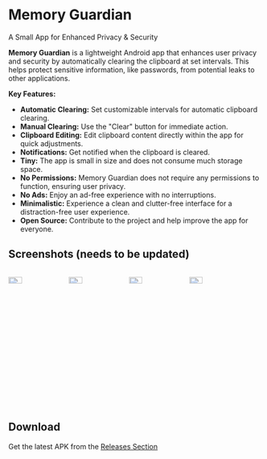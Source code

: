 # Memory Guardian

A Small App for Enhanced Privacy & Security



**Memory Guardian** is a lightweight Android app that enhances user privacy and security by automatically clearing the clipboard at set intervals. This helps protect sensitive information, like passwords, from potential leaks to other applications.

**Key Features:**

- **Automatic Clearing:** Set customizable intervals for automatic clipboard clearing.
- **Manual Clearing:** Use the "Clear" button for immediate action.
- **Clipboard Editing:** Edit clipboard content directly within the app for quick adjustments.
- **Notifications:** Get notified when the clipboard is cleared.
- **Tiny:** The app is small in size and does not consume much storage space.
- **No Permissions:** Memory Guardian does not require any permissions to function, ensuring user privacy.
- **No Ads:** Enjoy an ad-free experience with no interruptions.
- **Minimalistic:** Experience a clean and clutter-free interface for a distraction-free user experience.
- **Open Source:** Contribute to the project and help improve the app for everyone.



## Screenshots (needs to be updated)

<div style="width:100%; display:flex; justify-content:space-between;">

[<img src="fastlane/metadata/android/en-US/images/phoneScreenshots/screenshot1.jpg" width=23% alt="Home">](fastlane/metadata/android/en-US/images/phoneScreenshots/screenshot1.jpg)
[<img src="fastlane/metadata/android/en-US/images/phoneScreenshots/screenshot2.jpg" width=23% alt="Home_Dark">](fastlane/metadata/android/en-US/images/phoneScreenshots/screenshot2.jpg)
[<img src="fastlane/metadata/android/en-US/images/phoneScreenshots/screenshot3.jpg" width=23% alt="Home with clipboard content">](fastlane/metadata/android/en-US/images/phoneScreenshots/screenshot3.jpg)
[<img src="fastlane/metadata/android/en-US/images/phoneScreenshots/screenshot4.jpg" width=23% alt="Home with clipboard content_Dark">](fastlane/metadata/android/en-US/images/phoneScreenshots/screenshot4.jpg)

</div>



## Download

Get the latest APK from the [Releases Section](https://github.com/hashemi-hossein/memory-guardian/releases/latest)

